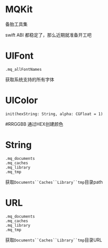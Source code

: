 # MQKit
备胎工具集

swift ABI 都稳定了，那么近期就准备开工吧

# UIFont

```
.mq_allFontNames
```


获取系统支持的所有字体

# UIColor

```
init(hexString: String, alpha: CGFloat = 1)
```

\#RRGGBB 通过HEX创建颜色

# String

```
.mq_documents
.mq_caches
.mq_library
.mq_tmp
```

获取`Documents``Caches``Library``tmp`目录path

# URL

```
.mq_documents
.mq_caches
.mq_library
.mq_tmp
```

获取`Documents``Caches``Library``tmp`目录URL